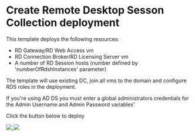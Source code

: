 # Create Remote Desktop Sesson Collection deployment

This template deploys the following resources:

<ul><li>RD Gateway/RD Web Access vm</li><li>RD Connection Broker/RD Licensing Server vm</li><li>A number of RD Session hosts (number defined by 'numberOfRdshInstances' parameter)</li></ul>

The template will use existing DC, join all vms to the domain and configure RDS roles in the deployment.

If you're using AD DS you must enter a global administrators credentials for the Admin Username and Admin Password variables'

Click the button below to deploy

<a href="https://portal.azure.com/#create/Microsoft.Template/uri/https%3A%2F%2Fraw.githubusercontent.com%2FChronos74%2Fazure-quickstart-templates%2Fmaster%2Frds-deployment-existing-ad%2Fazuredeploy.json" target="_blank">
    <img src="http://azuredeploy.net/deploybutton.png"/>
</a>
<a href="http://armviz.io/#/?load=https%3A%2F%2Fraw.githubusercontent.com%2FChronos74%2Fazure-quickstart-templates%2Fmaster%2Frds-deployment-existing-ad%2Fazuredeploy.json" target="_blank">
    <img src="http://armviz.io/visualizebutton.png"/>
</a>
